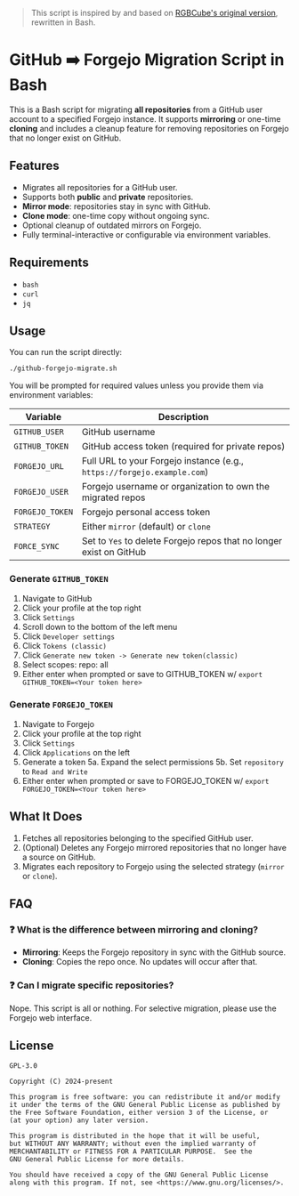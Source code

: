 > This script is inspired by and based on [RGBCube's original version](https://github.com/RGBCube/GitHub2Forgejo), rewritten in Bash.

# GitHub ➡️ Forgejo Migration Script in Bash

This is a Bash script for migrating **all repositories** from a GitHub user account to a specified Forgejo instance.
It supports **mirroring** or one-time **cloning** and includes a cleanup feature for removing repositories on Forgejo that no longer exist on GitHub.

## Features

- Migrates all repositories for a GitHub user.
- Supports both **public** and **private** repositories.
- **Mirror mode**: repositories stay in sync with GitHub.
- **Clone mode**: one-time copy without ongoing sync.
- Optional cleanup of outdated mirrors on Forgejo.
- Fully terminal-interactive or configurable via environment variables.

## Requirements

- `bash`
- `curl`
- `jq`

## Usage

You can run the script directly:

```bash
./github-forgejo-migrate.sh
```

You will be prompted for required values unless you provide them via environment variables:

| Variable        | Description                                                                 |
|----------------|-----------------------------------------------------------------------------|
| `GITHUB_USER`   | GitHub username                                                             |
| `GITHUB_TOKEN`  | GitHub access token (required for private repos)                            |
| `FORGEJO_URL`   | Full URL to your Forgejo instance (e.g., `https://forgejo.example.com`)     |
| `FORGEJO_USER`  | Forgejo username or organization to own the migrated repos                  |
| `FORGEJO_TOKEN` | Forgejo personal access token                                               |
| `STRATEGY`      | Either `mirror` (default) or `clone`                                        |
| `FORCE_SYNC`    | Set to `Yes` to delete Forgejo repos that no longer exist on GitHub         |

### Generate `GITHUB_TOKEN`

1. Navigate to GitHub
2. Click your profile at the top right
3. Click `Settings`
4. Scroll down to the bottom of the left menu
5. Click `Developer settings`
6. Click `Tokens (classic)`
7. Click `Generate new token -> Generate new token(classic)`
8. Select scopes:
    repo: all
9. Either enter when prompted or save to GITHUB_TOKEN w/ `export GITHUB_TOKEN=<Your token here>`

### Generate `FORGEJO_TOKEN`

1. Navigate to Forgejo
2. Click your profile at the top right
3. Click `Settings`
4. Click `Applications` on the left
5. Generate a token
    5a. Expand the select permissions
    5b. Set `repository` to `Read and Write`
6. Either enter when prompted or save to FORGEJO_TOKEN w/ `export FORGEJO_TOKEN=<Your token here>`

## What It Does

1. Fetches all repositories belonging to the specified GitHub user.
2. (Optional) Deletes any Forgejo mirrored repositories that no longer have a source on GitHub.
3. Migrates each repository to Forgejo using the selected strategy (`mirror` or `clone`).

## FAQ

### ❓ What is the difference between mirroring and cloning?

- **Mirroring**: Keeps the Forgejo repository in sync with the GitHub source.
- **Cloning**: Copies the repo once. No updates will occur after that.

### ❓ Can I migrate specific repositories?

Nope. This script is all or nothing. For selective migration, please use the Forgejo web interface.


## License

```
GPL-3.0

Copyright (C) 2024-present

This program is free software: you can redistribute it and/or modify
it under the terms of the GNU General Public License as published by
the Free Software Foundation, either version 3 of the License, or
(at your option) any later version.

This program is distributed in the hope that it will be useful,
but WITHOUT ANY WARRANTY; without even the implied warranty of
MERCHANTABILITY or FITNESS FOR A PARTICULAR PURPOSE.  See the
GNU General Public License for more details.

You should have received a copy of the GNU General Public License
along with this program. If not, see <https://www.gnu.org/licenses/>.
```
